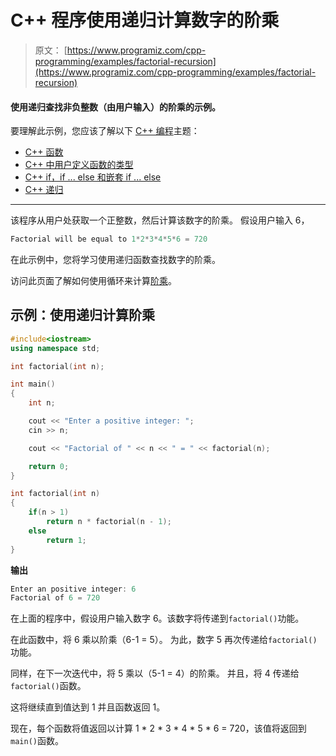 # C++ 程序使用递归计算数字的阶乘

> 原文： [https://www.programiz.com/cpp-programming/examples/factorial-recursion](https://www.programiz.com/cpp-programming/examples/factorial-recursion)

#### 使用递归查找非负整数（由用户输入）的阶乘的示例。

要理解此示例，您应该了解以下 [C++ 编程](/cpp-programming "C++ tutorial")主题：

*   [C++ 函数](/cpp-programming/function)
*   [C++ 中用户定义函数的类型](/cpp-programming/user-defined-function-types)
*   [C++ if，if ... else 和嵌套 if ... else](/cpp-programming/if-else)
*   [C++ 递归](/cpp-programming/recursion)

* * *

该程序从用户处获取一个正整数，然后计算该数字的阶乘。 假设用户输入 6，

```cpp
Factorial will be equal to 1*2*3*4*5*6 = 720

```

在此示例中，您将学习使用递归函数查找数字的阶乘。

访问此页面了解如何使用循环来计算[阶乘](/cpp-programming/examples/factorial "Source Code to find factorial")。

## 示例：使用递归计算阶乘

```cpp
#include<iostream>
using namespace std;

int factorial(int n);

int main()
{
    int n;

    cout << "Enter a positive integer: ";
    cin >> n;

    cout << "Factorial of " << n << " = " << factorial(n);

    return 0;
}

int factorial(int n)
{
    if(n > 1)
        return n * factorial(n - 1);
    else
        return 1;
} 
```

**输出**

```cpp
Enter an positive integer: 6
Factorial of 6 = 720
```

在上面的程序中，假设用户输入数字 6。该数字将传递到`factorial()`功能。

在此函数中，将 6 乘以阶乘（6-1 = 5）。 为此，数字 5 再次传递给`factorial()`功能。

同样，在下一次迭代中，将 5 乘以（5-1 = 4）的阶乘。 并且，将 4 传递给`factorial()`函数。

这将继续直到值达到 1 并且函数返回 1。

现在，每个函数将值返回以计算 1 * 2 * 3 * 4 * 5 * 6 = 720，该值将返回到`main()`函数。